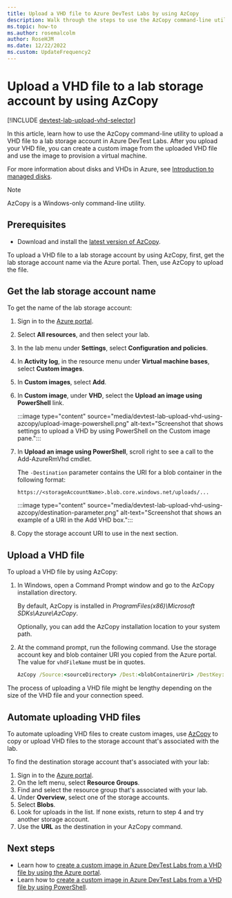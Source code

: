 ```yaml
---
title: Upload a VHD file to Azure DevTest Labs by using AzCopy
description: Walk through the steps to use the AzCopy command-line utility to upload a VHD file to a lab storage account in Azure DevTest Labs.
ms.topic: how-to
ms.author: rosemalcolm
author: RoseHJM
ms.date: 12/22/2022
ms.custom: UpdateFrequency2
---
```


# Upload a VHD file to a lab storage account by using AzCopy

[!INCLUDE [devtest-lab-upload-vhd-selector](../../includes/devtest-lab-upload-vhd-selector.md)]

In this article, learn how to use the AzCopy command-line utility to upload a VHD file to a lab storage account in Azure DevTest Labs. After you upload your VHD file, you can create a custom image from the uploaded VHD file and use the image to provision a virtual machine.

For more information about disks and VHDs in Azure, see [Introduction to managed disks](../virtual-machines/managed-disks-overview.md).

> [!NOTE]
>  
> AzCopy is a Windows-only command-line utility.

## Prerequisites

- Download and install the [latest version of AzCopy](https://aka.ms/downloadazcopy).

To upload a VHD file to a lab storage account by using AzCopy, first, get the lab storage account name via the Azure portal. Then, use AzCopy to upload the file.

## Get the lab storage account name

To get the name of the lab storage account:

1. Sign in to the [Azure portal](https://go.microsoft.com/fwlink/p/?LinkID=525040).

1. Select **All resources**, and then select your lab.  

1. In the lab menu under **Settings**, select **Configuration and policies**.

1. In **Activity log**, in the resource menu under **Virtual machine bases**, select **Custom images**.

1. In **Custom images**, select **Add**.

1. In **Custom image**, under **VHD**, select the **Upload an image using PowerShell** link.

    :::image type="content" source="media/devtest-lab-upload-vhd-using-azcopy/upload-image-powershell.png" alt-text="Screenshot that shows settings to upload a VHD by using PowerShell on the Custom image pane.":::

1. In **Upload an image using PowerShell**, scroll right to see a call to the Add-AzureRmVhd cmdlet.

    The `-Destination` parameter contains the URI for a blob container in the following format:

    `https://<storageAccountName>.blob.core.windows.net/uploads/...`

    :::image type="content" source="media/devtest-lab-upload-vhd-using-azcopy/destination-parameter.png" alt-text="Screenshot that shows an example of a URI in the Add VHD box.":::

1. Copy the storage account URI to use in the next section.

## Upload a VHD file

To upload a VHD file by using AzCopy:

1. In Windows, open a Command Prompt window and go to the AzCopy installation directory.

    By default, AzCopy is installed in *ProgramFiles(x86)\Microsoft SDKs\Azure\AzCopy*.

    Optionally, you can add the AzCopy installation location to your system path.

1. At the command prompt, run the following command. Use the storage account key and blob container URI you copied from the Azure portal. The value for `vhdFileName` must be in quotes.

    ```cmd
    AzCopy /Source:<sourceDirectory> /Dest:<blobContainerUri> /DestKey:<storageAccountKey> /Pattern:"<vhdFileName>" /BlobType:page
    ```

The process of uploading a VHD file might be lengthy depending on the size of the VHD file and your connection speed.

## Automate uploading VHD files
To automate uploading VHD files to create custom images, use [AzCopy](../storage/common/storage-use-azcopy-v10.md) to copy or upload VHD files to the storage account that's associated with the lab.
      
To find the destination storage account that's associated with your lab:
          
1.	Sign in to the [Azure portal](https://portal.azure.com).
2.	On the left menu, select **Resource Groups**.
3.	Find and select the resource group that's associated with your lab.
4.	Under **Overview**, select one of the storage accounts.
5.	Select **Blobs**.
6.	Look for uploads in the list. If none exists, return to step 4 and try another storage account.
7.	Use the **URL** as the destination in your AzCopy command.

## Next steps

- Learn how to [create a custom image in Azure DevTest Labs from a VHD file by using the Azure portal](devtest-lab-create-template.md).
- Learn how to [create a custom image in Azure DevTest Labs from a VHD file by using PowerShell](devtest-lab-create-custom-image-from-vhd-using-powershell.md).

